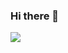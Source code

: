 ### Hi there 👋

<!--
**mhrnzb/mhrnzb** is a ✨ _special_ ✨ repository because its `README.md` (this file) appears on your GitHub profile.

Here are some ideas to get you started:

- 🔭 I’m currently working on ...
- 🌱 I’m currently learning ...
- 👯 I’m looking to collaborate on ...
- 🤔 I’m looking for help with ...
- 💬 Ask me about ...
- 📫 How to reach me: ...
- 😄 Pronouns: ...
- ⚡ Fun fact: ...
-->


<a href=&quothttps://github.com/mhrnzb&quot>
<img align=&quotcenter&quot src=&quothttps://github-readme-stats.vercel.app/api?username=mhrnzb&show_icons=true&count_private=true&include_all_commits=true&quot /></a>
